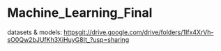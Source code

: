 ﻿# Machine_Learning_Final
datasets & models: [httpsgit://drive.google.com/drive/folders/1Ifx4XrVh-sO0Qw2bJUfKh3XiHuyG8It_?usp=sharing ](https://drive.google.com/drive/folders/1Ifx4XrVh-sO0Qw2bJUfKh3XiHuyG8It_?usp=drive_link)
